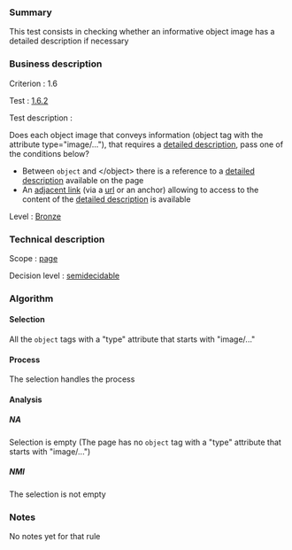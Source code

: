 ### Summary

This test consists in checking whether an informative object image has a
detailed description if necessary

### Business description

Criterion : 1.6

Test : [1.6.2](http://www.accessiweb.org/index.php/accessiweb-22-english-version.html#test-1-6-2)

Test description :

Does each object image that conveys information (object tag with the
attribute type="image/..."), that requires a [detailed
description](http://www.braillenet.org/accessibilite/referentiel-aw21-en/glossaire.php#mDescDetaillee),
pass one of the conditions below?

-   Between `object` and </object\> there is a reference to a [detailed
    description](http://www.braillenet.org/accessibilite/referentiel-aw21-en/glossaire.php#mDescDetaillee)
    available on the page
-   An [adjacent
    link](http://www.braillenet.org/accessibilite/referentiel-aw21-en/glossaire.php#mLienAdj)
    (via a
    [url](http://www.braillenet.org/accessibilite/referentiel-aw21-en/glossaire.php#mUrl)
    or an anchor) allowing to access to the content of the [detailed
    description](http://www.braillenet.org/accessibilite/referentiel-aw21-en/glossaire.php#mDescDetaillee)
    is available

Level : [Bronze](/en/category/rules-design/accessiweb-11/level/bronze)

### Technical description

Scope : [page](/en/category/rules-design/accessiweb-11/scope/page)

Decision level :
[semidecidable](/en/category/rules-design/accessiweb-11/decision-level/semidecidable)

### Algorithm

#### Selection

All the `object` tags with a "type" attribute that starts with
"image/..."

#### Process

The selection handles the process

#### Analysis

##### NA

Selection is empty (The page has no `object` tag with a "type"
attribute that starts with "image/...")

##### NMI

The selection is not empty

### Notes

No notes yet for that rule
